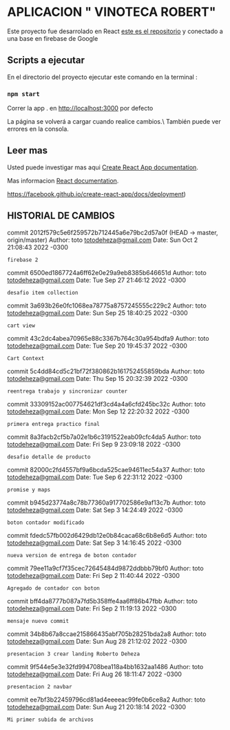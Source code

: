 # APLICACION   " VINOTECA ROBERT"

Este proyecto fue desarrolado en React [este es el repositorio](https://github.com/rdeheza/coderhouse-react-37545) y conectado a una base en firebase de Google

## Scripts a ejecutar

En el directorio del proyecto ejecutar este comando en la terminal :

### `npm start`

Correr la app . en  [http://localhost:3000](http://localhost:3000) por defecto

La página se volverá a cargar cuando realice cambios.\ También puede ver errores en la consola.





## Leer mas

Usted puede investigar mas aqui [Create React App documentation](https://facebook.github.io/create-react-app/docs/getting-started).

Mas informacion [React documentation](https://reactjs.org/).

https://facebook.github.io/create-react-app/docs/deployment)



## HISTORIAL DE CAMBIOS

commit 2012f579c5e6f259572b712445a6e79bc2d57a0f (HEAD -> master, origin/master)
Author: toto <totodeheza@gmail.com>
Date:   Sun Oct 2 21:08:43 2022 -0300

    firebase 2

commit 6500ed1867724a6ff62e0e29a9eb8385b646651d
Author: toto <totodeheza@gmail.com>
Date:   Tue Sep 27 21:46:12 2022 -0300

    desafio item collection

commit 3a693b26e0fc1068ea78775a8757245555c229c2
Author: toto <totodeheza@gmail.com>
Date:   Sun Sep 25 18:40:25 2022 -0300

    cart view

commit 43c2dc4abea70965e88c3367b764c30a954bdfa9
Author: toto <totodeheza@gmail.com>
Date:   Tue Sep 20 19:45:37 2022 -0300

    Cart Context

commit 5c4dd84cd5c21bf72f380862b161752455859bda
Author: toto <totodeheza@gmail.com>
Date:   Thu Sep 15 20:32:39 2022 -0300

    reentrega trabajo y sincronizar counter

commit 33309152ac007754621df3cd4a4a6cfd245bc32c
Author: toto <totodeheza@gmail.com>
Date:   Mon Sep 12 22:20:32 2022 -0300

    primera entrega practico final

commit 8a3facb2cf5b7a02e1b6c3191522eab09cfc4da5
Author: toto <totodeheza@gmail.com>
Date:   Fri Sep 9 23:09:18 2022 -0300

    desafio detalle de producto

commit 82000c2fd4557bf9a6bcda525cae94611ec54a37
Author: toto <totodeheza@gmail.com>
Date:   Tue Sep 6 22:31:12 2022 -0300

    promise y maps

commit b945d23774a8c78b77360a917702586e9af13c7b
Author: toto <totodeheza@gmail.com>
Date:   Sat Sep 3 14:24:49 2022 -0300

    boton contador modificado

commit fdedc57fb002d6429db12e0b84caca68c6b8e6d5
Author: toto <totodeheza@gmail.com>
Date:   Sat Sep 3 14:16:45 2022 -0300

    nueva version de entrega de boton contador

commit 79ee11a9cf7f35cec72645484d9872ddbbb79bf0
Author: toto <totodeheza@gmail.com>
Date:   Fri Sep 2 11:40:44 2022 -0300

    Agregado de contador con boton

commit bff4da8777b087a7fd5b358ffe4aa6ff86b47fbb
Author: toto <totodeheza@gmail.com>
Date:   Fri Sep 2 11:19:13 2022 -0300

    mensaje nuevo commit

commit 34b8b67a8ccae215866435abf705b28251bda2a8
Author: toto <totodeheza@gmail.com>
Date:   Sun Aug 28 21:12:02 2022 -0300

    presentacion 3 crear landing Roberto Deheza

commit 9f544e5e3e32fd994708bea118a4bb1632aa1486
Author: toto <totodeheza@gmail.com>
Date:   Fri Aug 26 18:11:47 2022 -0300

    presentacion 2 navbar

commit ee7bf3b22459796cd81ad4eeeeac99fe0b6ce8a2
Author: toto <totodeheza@gmail.com>
Date:   Sun Aug 21 20:18:14 2022 -0300

    Mi primer subida de archivos